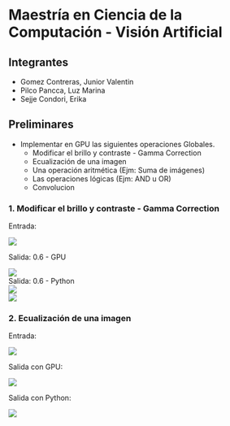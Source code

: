# Maestría en Ciencia de la Computación - Visión Artificial
## Integrantes
- Gomez Contreras, Junior Valentin
- Pilco Pancca, Luz Marina
- Sejje Condori, Erika

## Preliminares
- Implementar en GPU las siguientes operaciones Globales.
  - Modificar el brillo y contraste - Gamma Correction
  - Ecualización de una imagen
  - Una operación aritmética (Ejm: Suma de imágenes)
  - Las operaciones lógicas (Ejm: AND u OR)
  - Convolucion
 
### 1. Modificar el brillo y contraste - Gamma Correction
Entrada:
<div>
  <img src="https://github.com/zulmarina1687/MCC-VA/blob/main/Resultados/image.jpg">
</div>

Salida: 0.6 - GPU 
<div>
  <img src="https://github.com/zulmarina1687/MCC-VA/blob/main/Resultados/image_gamma_gpu.jpg">
</div>
Salida: 0.6 - Python                                                                  
<div>
  <img src="https://github.com/zulmarina1687/MCC-VA/blob/main/Resultados/image_gamma_python1.jpg">
</div>
<div>
  <img src="https://github.com/zulmarina1687/MCC-VA/blob/main/Resultados/image_gamma_python2.jpg">
</div>
  
### 2. Ecualización de una imagen
Entrada:
<div>
  <img src="https://github.com/zulmarina1687/MCC-VA/blob/main/Resultados/img.jpg">
</div>

Salida con GPU:  
<div>
  <img src="https://github.com/zulmarina1687/MCC-VA/blob/main/Resultados/img_equalized_gpu.jpg">
</div>

Salida con Python:  
<div>
  <img src="https://github.com/zulmarina1687/MCC-VA/blob/main/Resultados/img_equalized_python.jpg">
</div>
